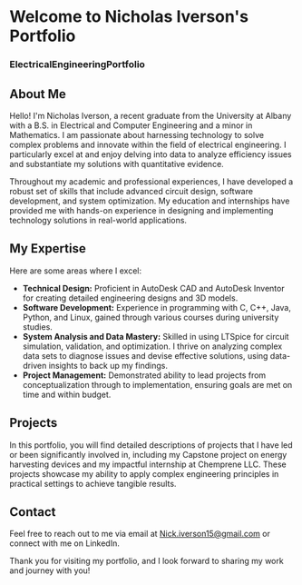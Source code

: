 # Welcome to Nicholas Iverson's Portfolio

### ElectricalEngineeringPortfolio

## About Me

Hello! I'm Nicholas Iverson, a recent graduate from the University at Albany with a B.S. in Electrical and Computer Engineering and a minor in Mathematics. I am passionate about harnessing technology to solve complex problems and innovate within the field of electrical engineering. I particularly excel at and enjoy delving into data to analyze efficiency issues and substantiate my solutions with quantitative evidence.

Throughout my academic and professional experiences, I have developed a robust set of skills that include advanced circuit design, software development, and system optimization. My education and internships have provided me with hands-on experience in designing and implementing technology solutions in real-world applications.

## My Expertise

Here are some areas where I excel:

- **Technical Design:** Proficient in AutoDesk CAD and AutoDesk Inventor for creating detailed engineering designs and 3D models.
- **Software Development:** Experience in programming with C, C++, Java, Python, and Linux, gained through various courses during university studies. 
- **System Analysis and Data Mastery:** Skilled in using LTSpice for circuit simulation, validation, and optimization. I thrive on analyzing complex data sets to diagnose issues and devise effective solutions, using data-driven insights to back up my findings.
- **Project Management:** Demonstrated ability to lead projects from conceptualization through to implementation, ensuring goals are met on time and within budget.

## Projects

In this portfolio, you will find detailed descriptions of projects that I have led or been significantly involved in, including my Capstone project on energy harvesting devices and my impactful internship at Chemprene LLC. These projects showcase my ability to apply complex engineering principles in practical settings to achieve tangible results.

## Contact

Feel free to reach out to me via email at [Nick.iverson15@gmail.com](mailto:Nick.iverson15@gmail.com) or connect with me on LinkedIn.

Thank you for visiting my portfolio, and I look forward to sharing my work and journey with you!
